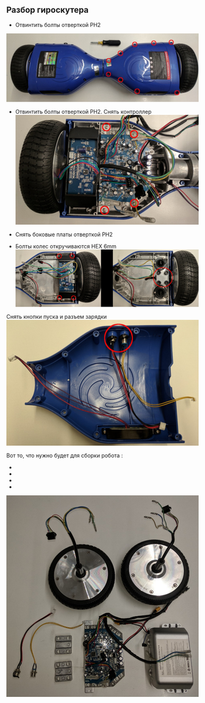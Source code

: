 ## Разбор гироскутера

* Отвинтить болты отверткой PH2

![Гироскутер](./pics/hover1.png "Гироскутер верхняя крышка")

* Отвинтить болты отверткой PH2. Снять контроллер 
![Гироскутер](./pics/hover2.png "Гироскутер контроллер")

* Снять боковые платы отверткой PH2  
* Болты колес откручиваются HEX 6mm  
![Гироскутер](./pics/hover3.png "Гироскутер боковые платы и колеса")

Снять кнопки пуска и разъем зарядки
![img.png](pics/img_6.png)

Вот то, что нужно будет для сборки робота :

* 
* 
* 
* 

![Гироскутер](./pics/hover4.png "Гироскутер нужные части")
